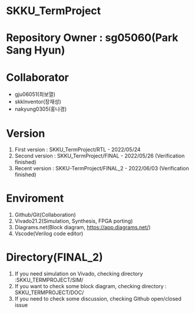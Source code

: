 # SKKU_TermProject  

# Repository Owner  : sg05060(Park Sang Hyun)  

# Collaborator      
- gju06051(최보열)  
- skklnventor(장재성)  
- nakyung0305(홍나경)  

# Version
1. First version     : SKKU_TermProject/RTL         - 2022/05/24  
2. Second version    : SKKU_TermProject/FINAL       - 2022/05/26  (Verification finished)  
3. Recent version    : SKKU-TermProject/FINAL_2     - 2022/06/03  (Verification finished)  

# Enviroment
1. Github/Git(Collaboration)
2. Vivado21.2(Simulation, Synthesis, FPGA porting)
3. Diagrams.net(Block diagram, https://app.diagrams.net/)
4. Vscode(Verilog code editor)
   
# Directory(FINAL_2)
1. If you need simulation on Vivado, checking directory :SKKU_TERMPROJECT/SIM/
2. If you want to check some block diagram, checking directory : SKKU_TERMPROJECT/DOC/
3. If you need to check some discussion, checking Github open/closed issue